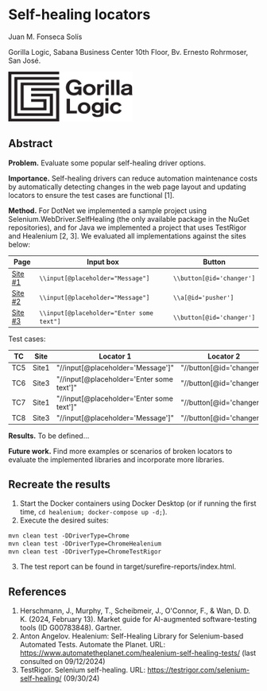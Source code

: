 # Self-healing locators

Juan M. Fonseca Solís

Gorilla Logic, Sabana Business Center 10th Floor, Bv. Ernesto Rohrmoser, San José.

<img width="250" height="100" src='img/GL_Logo_Primary_Blk.png'/>

## Abstract

**Problem.** Evaluate some popular self-healing driver options.

**Importance.** Self-healing drivers can reduce automation maintenance costs by automatically detecting changes in the web page layout and updating locators to ensure the test cases are functional [1].

**Method.** For DotNet we implemented a sample project using Selenium.WebDriver.SelfHealing (the only available package in the NuGet repositories), and for Java we implemented a project that uses TestRigor and Healenium [2, 3]. We evaluated all implementations against the sites below:

| Page | Input box | Button |
| --- | --- | --- |
| [Site #1](demoSite/form-button-label.html)  | `\\input[@placeholder="Message"]`           | `\\button[@id='changer']` |
| [Site #2](demoSite/form-button-label2.html) | `\\input[@placeholder="Message"]`           | `\\a[@id='pusher']` |
| [Site #3](demoSite/form-button-label3.html) | `\\input[@placeholder="Enter some text"]`   | `\\button[@id='changer']` | 

Test cases:

| TC | Site | Locator 1 | Locator 2 | Type |
| --- | --- | --- | --- | --- |
| TC5 | Site1 | "//input[@placeholder='Message']" | "//button[@id='changer']" | "correct" |
| TC6 | Site3 | "//input[@placeholder='Enter some text']" | "//button[@id='changer']" | "correct" |
| TC7 | Site1 | "//input[@placeholder='Enter some text']" | "//button[@id='changer']" | "broken" | 
| TC8 | Site3 | "//input[@placeholder='Message']" | "//button[@id='changer']" | "broken" |

**Results.** To be defined...

**Future work.** Find more examples or scenarios of broken locators to evaluate the implemented libraries and incorporate more libraries.

## Recreate the results
1. Start the Docker containers using Docker Desktop (or if running the first time, `cd healenium; docker-compose up -d;`).
2. Execute the desired suites: 
```
mvn clean test -DDriverType=Chrome
mvn clean test -DDriverType=ChromeHealenium
mvn clean test -DDriverType=ChromeTestRigor
```
3. The test report can be found in target/surefire-reports/index.html.

## References
1. Herschmann, J., Murphy, T., Scheibmeir, J., O'Connor, F., & Wan, D. D. K. (2024, February 13). Market guide for AI-augmented software-testing tools (ID G00783848). Gartner.
2. Anton Angelov. Healenium: Self-Healing Library for Selenium-based Automated Tests. Automate the Planet. URL: https://www.automatetheplanet.com/healenium-self-healing-tests/ (last consulted on 09/12/2024)
3. TestRigor. Selenium self-healing. URL: https://testrigor.com/selenium-self-healing/ (09/30/24)